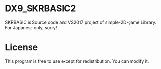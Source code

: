 # DX9_SKRBASIC2
SKRBASIC is Source code and VS2017 project of simple-2D-game Library. <br>
For Japanese only, sorry!


# License
This program is free to use except for redistribution. You can modify it.
